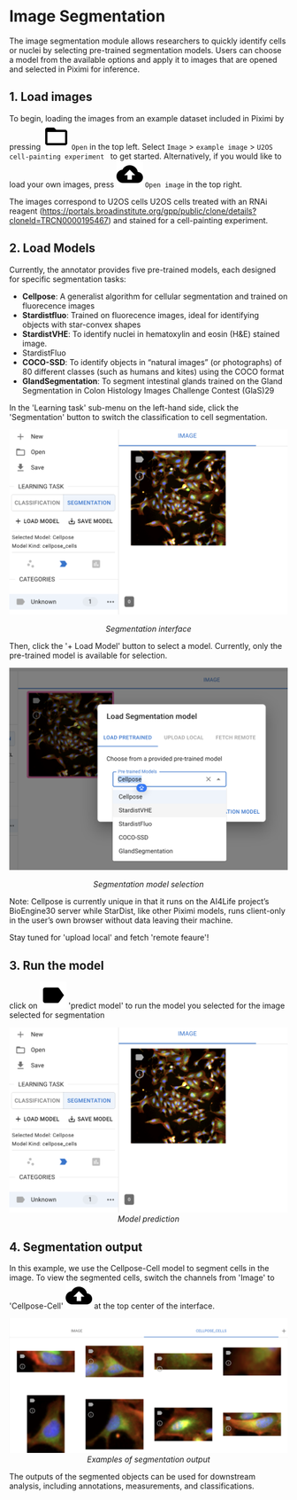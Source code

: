 # Image Segmentation

The image segmentation module allows researchers to quickly identify cells or nuclei by selecting pre-trained segmentation models. Users can choose a model from the available options and apply it to images that are opened and selected in Piximi for inference.

## 1. Load images

To begin, loading the images from an example dataset included in Piximi by pressing ![open](./icons/open-folder-icon.svg) `Open` in the top left. Select `Image` > `example image` > `U2OS cell-painting experiment ` to get started. Alternatively, if you would like to load your own images, press ![upload](./icons/cloud-upload-icon.svg) `Open image` in the top right.

The images correspond to U2OS cells U2OS cells treated with an RNAi reagent
(https://portals.broadinstitute.org/gpp/public/clone/details?cloneld=TRCN0000195467) and stained for a cell-painting experiment. 

## 2. Load Models

Currently, the annotator provides five pre-trained models, each designed for specific segmentation tasks:

- **Cellpose**: A generalist algorithm for cellular segmentation and trained on fluorecence images
- **Stardistfluo**: Trained on fluorecence images, ideal for identifying objects with star-convex shapes
- **StardistVHE**: To identify nuclei in hematoxylin and eosin (H&E) stained image. 
- StardistFluo
- **COCO-SSD**: To identify objects in “natural images” (or photographs) of 80 different classes (such as humans and kites) using the COCO format
- **GlandSegmentation**: To segment intestinal glands trained on the Gland Segmentation in Colon Histology Images Challenge Contest (GlaS)29

In the 'Learning task' sub-menu on the left-hand side, click the 'Segmentation' button to switch the classification to cell segmentation.


<div align="center">

![alt text](img/model_predict.png)

*Segmentation interface*

</div>

Then, click the '+ Load Model' button to select a model. Currently, only the pre-trained model is available for selection. 

<div align="center">

![alt text](img/load_pretrained_model.png)

*Segmentation model selection*

</div>

Note: Cellpose is currently unique in that it runs on the AI4Life project’s BioEngine30 server while StarDist, like other Piximi models, runs client-only in the user’s own browser without data leaving their machine. 

Stay tuned for 'upload local' and fetch 'remote feaure'!

## 3. Run the model
click on ![alt text](icons/label-icon.svg) 'predict model' to run the model you selected for the image selected for segmentation

<div align="center">

![alt text](img/model_predict.png)
*Model prediction*

</div>


## 4. Segmentation output

In this example, we use the Cellpose-Cell model to segment cells in the image. To view the segmented cells, switch the channels from 'Image' to 'Cellpose-Cell' ![alt text](icons/cloud-upload-icon.svg) at the top center of the interface.

<div align="center">

![alt text](img/segmentation_output.png)
*Examples of segmentation output*

</div>

The outputs of the segmented objects can be used for downstream analysis, including annotations, measurements, and classifications.

